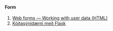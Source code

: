 #### Form 
1. [Web forms — Working with user data (HTML)](https://developer.mozilla.org/en-US/docs/Learn/Forms)
1. [Kóðasýnidæmi með Flask](https://github.com/vefthroun/Namsefni/tree/main/5-FORM/FORM)
<!-- 1. [flask.Request](https://tedboy.github.io/flask/generated/generated/flask.Request.html) -->

<!--

---

#### WTForms 
A form input handling and validation. The Flask-WTF extension uses Python classes to represent web forms. <br>
Að sækja flask-wtf viðbót: `(venv) $ pip install flask-wtf`

1. [Handling forms with Flask-WTF](http://exploreflask.com/en/latest/forms.html)
1. [Forms and User Input (48 mín. myndband)](https://www.youtube.com/watch?v=UIJKdCIEXUQ)
1. [Form handling in Flask using WTForms (20 mín. myndband)](https://www.youtube.com/watch?v=eu0tg4vgFr4)
1. https://hackersandslackers.com/flask-wtforms-forms/


* [The Flask Mega-Tutorial Part III: Web Forms](https://blog.miguelgrinberg.com/post/the-flask-mega-tutorial-part-iii-web-forms)
* [simple search](https://medium.com/analytics-vidhya/how-to-build-a-simple-search-engine-using-flask-4f3c01fe80fa)

-->

